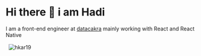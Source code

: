 # Hi there 👋 i am Hadi
I am a front-end engineer at [datacakra](https://datacakra.com) mainly working with React and React Native

<p>&nbsp;
    <img align="center" src="https://github-readme-stats.vercel.app/api?username=hkar19&show_icons=true" alt="hkar19" />
</p>

<!--
**hkar19/hkar19** is a ✨ _special_ ✨ repository because its `README.md` (this file) appears on your GitHub profile.

Here are some ideas to get you started:

- 🔭 I’m currently working on ...
- 🌱 I’m currently learning ...
- 👯 I’m looking to collaborate on ...
- 🤔 I’m looking for help with ...
- 💬 Ask me about ...
- 📫 How to reach me: ...
- 😄 Pronouns: ...
- ⚡ Fun fact: ...
-->
